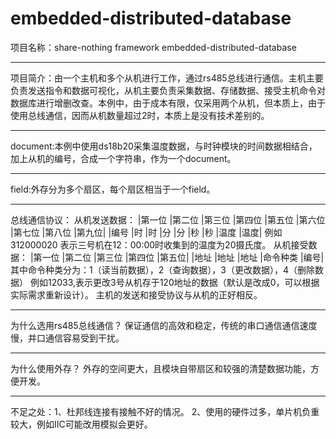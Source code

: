 # embedded-distributed-database

项目名称：share-nothing framework embedded-distributed-database
***
项目简介：由一个主机和多个从机进行工作，通过rs485总线进行通信。主机主要负责发送指令和数据可视化，从机主要负责采集数据、存储数据、接受主机命令对数据库进行增删改查。本例中，由于成本有限，仅采用两个从机，但本质上，由于使用总线通信，因而从机数量超过2时，本质上是没有技术差别的。
***
document:本例中使用ds18b20采集温度数据，与时钟模块的时间数据相结合，加上从机的编号，合成一个字符串，作为一个document。
***
field:外存分为多个扇区，每个扇区相当于一个field。
***
总线通信协议：
从机发送数据：
|第一位	|第二位	|第三位	|第四位	|第五位	|第六位	|第七位	|第八位	|第九位|
|编号	|时	|时	|分	|分	|秒	|秒	|温度	|温度|
例如 312000020 表示三号机在12：00:00时收集到的温度为20摄氏度。
从机接受数据：
|第一位	|第二位	|第三位	|第四位	|第五位|
|地址	|地址	|地址	|命令种类	|编号|
其中命令种类分为：1（读当前数据），2（查询数据），3（更改数据），4（删除数据）
例如12033,表示更改3号从机存于120地址的数据（默认是改成0，可以根据实际需求重新设计）。
主机的发送和接受协议与从机的正好相反。
***

为什么选用rs485总线通信？
保证通信的高效和稳定，传统的串口通信通信速度慢，并口通信容易受到干扰。
***
为什么使用外存？
外存的空间更大，且模块自带扇区和较强的清楚数据功能，方便开发。
***
不足之处：1、杜邦线连接有接触不好的情况。
          2、使用的硬件过多，单片机负重较大，例如IIC可能改用模拟会更好。
